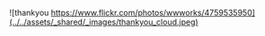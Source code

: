 ![thankyou https://www.flickr.com/photos/wwworks/4759535950](../../assets/_shared/_images/thankyou_cloud.jpeg)
